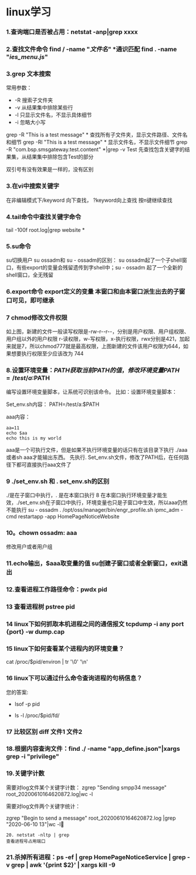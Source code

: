 # linux学习

### 1.查询端口是否被占用：netstat -anp|grep xxxx       

### 2.查找文件命令  find / -name "*文件名*"  *通识匹配  find . -name "*ies_menu.js*" 

### 3.grep 文本搜索  

常用参数：

- -R 搜索子文件夹
- -v 从结果集中排除某些行
- -l 只显示文件名，不显示具体细节
- -i 忽略大小写

grep -R "This is a test message" *   查找所有子文件夹，显示文件路径、文件名和细节
grep -Rl "This is a test message" *  显示文件名，不显示文件细节
 grep -R "com.bsp.smsgateway.test.content" *|grep -v Test   先查找包含关键字的结果集，从结果集中排除包含Test的部分

双引号有没有效果是一样的，没有区别

### 3.在vi中搜索关键字

在非编辑模式下/keyword  向下查找，  ?keyword向上查找  按n键继续查找

### 4.tail命令中查找关键字命令

tail -100f root.log|grep  website *

### 5.su命令

su切换用户
su ossadm和 su - ossadm的区别： su ossadm起了一个子shell窗口，有些export的变量会残留遗传到字shell中；su - ossadm 起了一个全新的shell窗口，全无残留

### 6.export命令   export定义的变量 本窗口和由本窗口派生出去的子窗口可见，即可继承

### 7 chmod修改文件权限  

如上图，新建的文件一般读写权限是-rw-r--r--，分别是用户权限、用户组权限、用户组以外的用户权限  r-读权限，w-写权限，x-执行权限，rwx分别是421，加起来就是7，所以chmod777就是最高权限，上图新建的文件该用户权限为644，如果想要执行权限至少应该改为 744

### 8.设置环境变量：$PATH 获取当前PATH的值，修改环境变量  PATH=/test/a:$PATH

编写设置环境变量脚本，让系统可识别该命令。
比如：设置环境变量脚本：

Set_env.sh内容：
PATH=/test/a:$PATH

aaa内容：

```shell
aa=11
echo $aa
echo this is my world
```


aaa是一个可执行文件，但是如果不执行环境变量的话只有在该目录下执行  ./aaa 或者sh  aaa才能输出东西。
先执行. Set_env.sh文件，修改了PATH后，在任何路径下都可直接执行aaa文件了

### 9  ./set_env.sh 和 . set_env.sh的区别

./是在子窗口中执行，. 是在本窗口执行
8 在本窗口执行环境变量才能生效，./set_env.sh在子窗口中执行，环境变量也只是子窗口中生效，所以aaa仍然不能执行
su - ossadm
. /opt/oss/manager/bin/engr_profile.sh
ipmc_adm -cmd restartapp -app HomePageNoticeWebsite

### 10。chown ossadm: aaa

修改用户或者用户组

### 11.echo输出，$aaa取变量的值    su创建子窗口或者全新窗口，exit退出

### 12.查看进程工作路径命令：pwdx  pid

### 13 查看进程树  pstree  pid

### 14 linux下如何抓取本机进程之间的通信报文  tcpdump -i any port {port} -w dump.cap

### 15 linux下如何查看某个进程内的环境变量？

  cat /proc/$pid/environ | tr '\0' '\n'

### 16 linux下可以通过什么命令查询进程的句柄信息？ 

您的答案:

 * lsof -p pid 

 * ls -l /proc/$pid/fd/

### 17 比较区别  diff  文件1 文件2

### 18.根据内容查询文件：find ./ -name "app_define.json"|xargs grep -i "privilege"

### 19.关键字计数

需要对log文件某个关键字计数：
zgrep "Sending smpp34 message" root_20200610164620872.log|wc -l

需要对log文件两个关键字统计：

zgrep "Begin to send a message" root_20200610164620872.log |grep "2020-06-10 13"|wc -l




	20. netstat -nltp | grep 
	查看进程号占用端口

### 21.杀掉所有进程：ps -ef | grep HomePageNoticeService | grep -v grep | awk '{print $2}' | xargs kill -9

